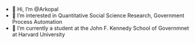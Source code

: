 - 👋 Hi, I’m @Arkopal
- 👀 I’m interested in Quantitative Social Science Research, Government Process Automation
- 🌱 I’m currently a student at the John F. Kennedy School of Governmnet at Harvard University 

<!---
Arkopal/Arkopal is a ✨ special ✨ repository because its `README.md` (this file) appears on your GitHub profile.
You can click the Preview link to take a look at your changes.
--->
